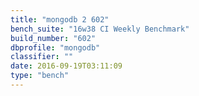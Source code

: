 ```yaml
---
title: "mongodb 2 602"
bench_suite: "16w38 CI Weekly Benchmark"
build_number: "602"
dbprofile: "mongodb"
classifier: ""
date: 2016-09-19T03:11:09
type: "bench"
---
```

